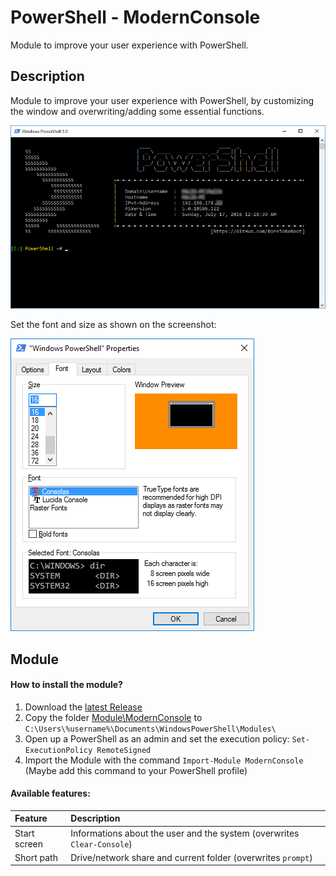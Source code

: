# PowerShell - ModernConsole

Module to improve your user experience with PowerShell.

## Description

Module to improve your user experience with PowerShell, by customizing the window and overwriting/adding some essential functions.

![Screenshot](/Documentation/Images/ModernConsole.png?raw=true "ModernConsole")

Set the font and size as shown on the screenshot:

![Screenshot](/Documentation/Images/PowerShell_Properties_Font.png?raw=true "PowerShell_Properties_Font")

## Module

#### How to install the module?

1. Download the [latest Release](https://github.com/BornToBeRoot/PowerShell_ModernConsole/releases/latest) 
2. Copy the folder [Module\ModernConsole](Module/ModernConsole) to `C:\Users\%username%\Documents\WindowsPowerShell\Modules\`
3. Open up a PowerShell as an admin and set the execution policy: `Set-ExecutionPolicy RemoteSigned`
4. Import the Module with the command `Import-Module ModernConsole` (Maybe add this command to your PowerShell profile)

#### Available features:

| Feature | Description |
| :--- | :--- |
| Start screen | Informations about the user and the system (overwrites `Clear-Console`) |
| Short path | Drive/network share and current folder (overwrites `prompt`) |
